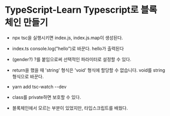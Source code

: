 # TypeScript-Learn Typescript로 블록체인 만들기

- npx tsc을 실행시키면
  index.js, index.js.map이 생성된다.

- index.ts console.log("hello")로 바꾼다.
  hello가 출력된다

- (gender?) ?를 붙임으로써
  선택적인 파라미터로 설정할 수 있다.

- return을 했을 때
  'string' 형식은 'void' 형식에 할당할 수 없습니다.
  void를 string 형식으로 바꾼다.

- yarn add tsc-watch --dev

- class를 private하면 보호할 수 있다.

- 블록체인에서 모르는 부분이 있었지만,
  타입스크립트를 배웠다.
